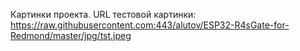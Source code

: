Картинки проекта. URL тестовой картинки: https://raw.githubusercontent.com:443/alutov/ESP32-R4sGate-for-Redmond/master/jpg/tst.jpeg
